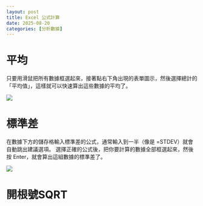 ```yaml
---
layout: post
title: Excel 公式計算
date: 2025-08-20
categories: [分析數據]
---
```

# 平均
只要用滑鼠把所有數據框選起來，接著點右下角出現的表單圖示，然後選擇總計的「平均值」，這樣就可以快速算出這些數據的平均了。

![](https://lillian497.github.io/Lillian/assets/excel/平均.png)

# 標準差
在數據下方的儲存格輸入標準差的公式，通常輸入到一半（像是 =STDEV）就會自動跳出建議選項。
選擇正確的公式後，把你要計算的數據全部框選起來，然後按 Enter，就會算出這組數據的標準差了。

![](https://lillian497.github.io/Lillian/assets/excel/標準差.png)

# 開根號SQRT
